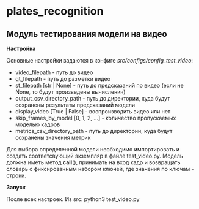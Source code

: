 # plates_recognition

## Модуль тестирования модели на видео

**Настройка**

Основные настройки задаются в конфиге *src/configs/config_test_video*:

* video_filepath - путь до видео
* gt_filepath - путь до разметки видео
* st_filepath [str | None] - путь до предсказаний по видео (если не None, то будут произведены вычисления)
* output_csv_directory_path - путь до директории, куда будут сохранены результаты предсказаний модели
* display_video [True | False] - воспроизводить видео или нет
* skip_frames_by_model [0, 1, 2, ...] - количество пропускаемых моделью кадров
* metrics_csv_directory_path - путь до директории, куда будут сохранены значения метрик

Для выбора определенной модели необходимо импортировать и создать соответсвующий экземпляр в файле test_video.py.
Модель должна иметь метод __call__(), принимать на вход кадр и возвращать словарь с фиксированным набором ключей, где
значения по ключам - строки.

**Запуск**

После всех настроек. Из src:
    python3 test_video.py